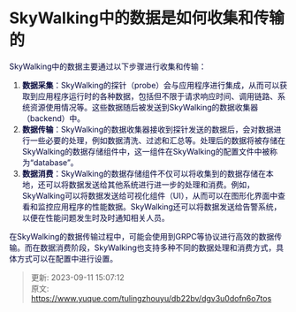 # SkyWalking中的数据是如何收集和传输的

<font style="color:rgb(5, 7, 59);background-color:rgb(253, 253, 254);">SkyWalking中的数据主要通过以下步骤进行收集和传输：</font>

1. **<font style="color:rgb(5, 7, 59);background-color:rgb(253, 253, 254);">数据采集</font>**<font style="color:rgb(5, 7, 59);background-color:rgb(253, 253, 254);">：SkyWalking的探针（probe）会与应用程序进行集成，从而可以获取到应用程序运行时的各种数据，包括但不限于请求响应时间、调用链路、系统资源使用情况等。这些数据随后被发送到SkyWalking的数据收集器（backend）中。</font>
2. **<font style="color:rgb(5, 7, 59);background-color:rgb(253, 253, 254);">数据传输</font>**<font style="color:rgb(5, 7, 59);background-color:rgb(253, 253, 254);">：SkyWalking的数据收集器接收到探针发送的数据后，会对数据进行一些必要的处理，例如数据清洗、过滤和汇总等。处理后的数据将被存储在SkyWalking的数据存储组件中，这一组件在SkyWalking的配置文件中被称为“database”。</font>
3. **<font style="color:rgb(5, 7, 59);background-color:rgb(253, 253, 254);">数据消费</font>**<font style="color:rgb(5, 7, 59);background-color:rgb(253, 253, 254);">：SkyWalking的数据存储组件不仅可以将收集到的数据存储在本地，还可以将数据发送给其他系统进行进一步的处理和消费。例如，SkyWalking可以将数据发送给可视化组件（UI），从而可以在图形化界面中查看和监控应用程序的性能数据。SkyWalking还可以将数据发送给告警系统，以便在性能问题发生时及时通知相关人员。</font>

<font style="color:rgb(5, 7, 59);background-color:rgb(253, 253, 254);">在SkyWalking的数据传输过程中，可能会使用到GRPC等协议进行高效的数据传输。而在数据消费阶段，SkyWalking也支持多种不同的数据处理和消费方式，具体方式可以在配置中进行设置。</font>



> 更新: 2023-09-11 15:07:12  
> 原文: <https://www.yuque.com/tulingzhouyu/db22bv/dgv3u0dofn6o7tos>